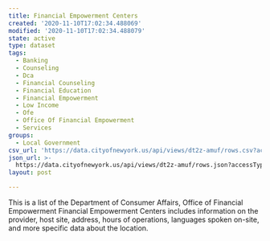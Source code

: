 ```yaml
---
title: Financial Empowerment Centers
created: '2020-11-10T17:02:34.488069'
modified: '2020-11-10T17:02:34.488079'
state: active
type: dataset
tags:
  - Banking
  - Counseling
  - Dca
  - Financial Counseling
  - Financial Education
  - Financial Empowerment
  - Low Income
  - Ofe
  - Office Of Financial Empowerment
  - Services
groups:
  - Local Government
csv_url: 'https://data.cityofnewyork.us/api/views/dt2z-amuf/rows.csv?accessType=DOWNLOAD'
json_url: >-
  https://data.cityofnewyork.us/api/views/dt2z-amuf/rows.json?accessType=DOWNLOAD
layout: post

---
```

This is a list of the Department of Consumer Affairs, Office of Financial Empowerment Financial Empowerment Centers includes information on the provider, host site, address, hours of operations, languages spoken on-site, and more specific data about the location.
